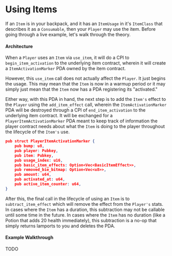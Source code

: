 # Using Items

If an `Item` is in your backpack, and it has an `ItemUsage` in it's `ItemClass` that describes it as a `Consumable`, then your `Player` may use the item. Before going through a live example, let's walk through the theory.

#### Architecture

When a `Player` uses an `Item` via `use_item`, it will do a CPI to `begin_item_activation` to the underlying item contract, wherein it will create a `ItemActivationMarker` PDA owned by the item contract.

However, this `use_item` call does not actually affect the `Player`. It just begins the usage. This may mean that the `Item` is now in a warmup period or it may simply just mean that the `Item` now has a PDA registering its "activated."&#x20;

Either way, with this PDA in hand, the next step is to add the `Item's` effect to the `Player` using the `add_item_effect` call, wherein the `ItemActivationMarker` PDA will be destroyed through a CPI of `end_item_activation` to the underlying item contract. It will be exchanged for a `PlayerItemActivationMarker` PDA meant to keep track of information the player contract needs about what the `Item` is doing to the player throughout the lifecycle of the `Item's` use.

```json
pub struct PlayerItemActivationMarker {
    pub bump: u8,
    pub player: Pubkey,
    pub item: Pubkey,
    pub usage_index: u16,
    pub basic_item_effects: Option<Vec<BasicItemEffect>>,
    pub removed_bie_bitmap: Option<Vec<u8>>,
    pub amount: u64,
    pub activated_at: u64,
    pub active_item_counter: u64,
}
```

After this, the final call in the lifecycle of using an `Item` is to `subtract_item_effect` which will remove the effect from the `Player's` stats. In cases where the `Item` has a duration, this subtraction may not be callable until some time in the future. In cases where the `Item` has no duration (like a Potion that adds 20 health immediately), this subtraction is a no-op that simply returns lamports to you and deletes the PDA.

#### Example Walkthrough

TODO
